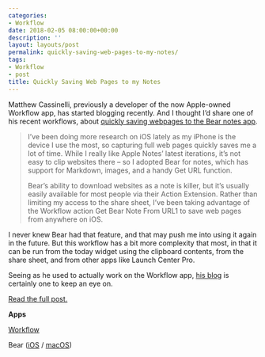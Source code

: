 ```yaml
---
categories:
- Workflow
date: 2018-02-05 08:00:00+00:00
description: ''
layout: layouts/post
permalink: quickly-saving-web-pages-to-my-notes/
tags:
- Workflow
- post
title: Quickly Saving Web Pages to my Notes
---
```


<p>Matthew Cassinelli, previously a developer of the now Apple-owned Workflow app, has started blogging recently. And I thought I’d share one of his recent workflows, about <a href="https://www.matthewcassinelli.com/workflow-bear-save-web-page-notes/">quickly saving webpages to the Bear notes app</a>.</p>
<blockquote><p>I’ve been doing more research on iOS lately as my iPhone is the device I use the most, so capturing full web pages quickly saves me a lot of time. While I really like Apple Notes’ latest iterations, it’s not easy to clip websites there – so I adopted Bear for notes, which has support for Markdown, images, and a handy Get URL function.</p>
<p>Bear’s ability to download websites as a note is killer, but it’s usually easily available for most people via their Action Extension. Rather than limiting my access to the share sheet, I’ve been taking advantage of the Workflow action Get Bear Note From URL1 to save web pages from anywhere on iOS.</p></blockquote>
<p>I never knew Bear had that feature, and that may push me into using it again in the future. But this workflow has a bit more complexity that most, in that it can be run from the today widget using the clipboard contents, from the share sheet, and from other apps like Launch Center Pro.</p>
<p>Seeing as he used to actually work on the Workflow app, <a href="https://www.matthewcassinelli.com/">his blog</a> is certainly one to keep an eye on.</p>
<p><a href="https://www.matthewcassinelli.com/workflow-bear-save-web-page-notes/">Read the full post.</a></p>
<p><strong>Apps</strong></p>
<p><a href="https://geo.itunes.apple.com/us/app/workflow/id915249334?mt=8&amp;at=1010l4Hj&amp;ct=MAC">Workflow</a></p>
<p>Bear (<a href="https://geo.itunes.apple.com/us/app/bear/id1016366447?mt=8&amp;at=1010l4Hj&amp;ct=MAC">iOS</a> / <a href="https://geo.itunes.apple.com/us/app/bear/id1091189122?mt=12&amp;at=1010l4Hj&amp;ct=MAC">macOS</a>)</p>